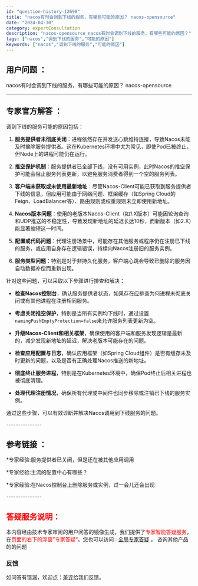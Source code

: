 ```yaml
---
id: "question-history-12698"
title: "nacos有时会调到下线的服务，有哪些可能的原因？ nacos-opensource"
date: "2024-04-30"
category: expertConsultation
description: "nacos-opensource nacos有时会调到下线的服务，有哪些可能的原因？"
tags: ["nacos","调到下线的服务","可能的原因"]
keywords: ["nacos","调到下线的服务","可能的原因"]
---
```


## 用户问题 ： 
 nacos有时会调到下线的服务，有哪些可能的原因？ nacos-opensource 

---------------
## 专家官方解答 ：

调到下线的服务可能的原因包括：

1. **服务提供者未彻底关闭**：进程依然存在并发送心跳维持连接，导致Nacos未能及时摘除服务提供者。这在Kubernetes环境中尤为常见，即使Pod已被终止，但Node上的进程可能仍在运行。

2. **推空保护机制**：服务提供者已全部下线，没有可用实例，此时Nacos的推空保护可能会阻止服务列表更新，以避免服务消费者得到一个空的服务列表。

3. **客户端未获取或未使用最新地址**：尽管Nacos-Client可能已获取到服务提供者下线的信息，但应用可能由于网络问题、框架缓存（如Spring Cloud的Feign、LoadBalancer等）、路由规则或权重规则未立即使用新地址。

4. **Nacos版本问题**：使用的老版本Nacos-Client（如1.X版本）可能因轮询查询和UDP推送的不稳定性，导致发现新地址的延迟长达10秒，而新版本（如2.X）能显著缩短这一时间。

5. **配置或代码问题**：代理注册场景中，可能存在其他服务或程序仍在注册已下线的服务，或应用自身存在逻辑错误，持续向Nacos注册旧的服务实例。

6. **服务类型问题**：特别是对于非持久化服务，客户端心跳会导致已删除的服务因自动数据补偿而重新出现。

针对这些问题，可以采取以下步骤进行排查和解决：

- **检查Nacos控制台**，确认服务提供者状态，如果存在应排查为何进程未彻底关闭或有其他进程在注册相同服务。
  
- **考虑关闭推空保护**，特别是当所有实例均下线时，通过设置`namingPushEmptyProtection=false`来允许服务列表更新为空。

- **升级Nacos-Client和相关框架**，确保使用的客户端和服务发现逻辑是最新的，减少发现新地址的延迟，解决老版本可能存在的问题。

- **检查应用配置与日志**，确认应用框架（如Spring Cloud组件）是否有缓存未及时更新的问题，以及是否有正确处理Nacos推送的新地址。

- **彻底终止服务进程**，特别是在Kubernetes环境中，确保Pod终止后相关进程也被彻底清理。

- **处理代理注册情况**，确保所有代理或中间件也同步移除或注销已下线的服务实例。

通过这些步骤，可以有效诊断并解决Nacos调用到下线服务的问题。


<font color="#949494">---------------</font> 


## 参考链接 ：

*专家经验:服务提供者已关闭，但是还在被其他应用调用 
 
 *专家经验:主流的配置中心有哪些？ 
 
 *专家经验:在Nacos控制台上删除服务或实例，过一会儿还会出现 


 <font color="#949494">---------------</font> 
 


## <font color="#FF0000">答疑服务说明：</font> 

本内容经由技术专家审阅的用户问答的镜像生成，我们提供了<font color="#FF0000">专家智能答疑服务</font>，在<font color="#FF0000">页面的右下的浮窗”专家答疑“</font>。您也可以访问 : [全局专家答疑](https://opensource.alibaba.com/chatBot) 。 咨询其他产品的的问题

### 反馈
如问答有错漏，欢迎点：[差评](https://ai.nacos.io/user/feedbackByEnhancerGradePOJOID?enhancerGradePOJOId=12699)给我们反馈。
